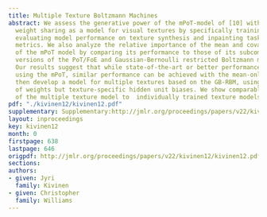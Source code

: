 ```yaml
---
title: Multiple Texture Boltzmann Machines
abstract: We assess the generative power of the mPoT-model of [10] with tiled-convolutional
  weight sharing as a model for visual textures by specifically training on this task,
  evaluating model performance on texture synthesis and inpainting tasks using quantitative
  metrics. We also analyze the relative importance of the mean and covariance parts
  of the mPoT model by comparing its performance to those of its subcomponents, tiled-convolutional
  versions of the PoT/FoE and Gaussian-Bernoulli restricted Boltzmann machine (GB-RBM).
  Our results suggest that while state-of-the-art or better performance can be achieved
  using the mPoT, similar performance can be achieved with the mean-only model. We
  then develop a model for multiple textures based on the GB-RBM, using a shared set
  of weights but texture-specific hidden unit biases. We show comparable performance
  of the multiple texture model to  individually trained texture models.
pdf: "./kivinen12/kivinen12.pdf"
supplementary: Supplementary:http://jmlr.org/proceedings/papers/v22/kivinen12/kivinen12Supple.pdf
layout: inproceedings
key: kivinen12
month: 0
firstpage: 638
lastpage: 646
origpdf: http://jmlr.org/proceedings/papers/v22/kivinen12/kivinen12.pdf
sections: 
authors:
- given: Jyri
  family: Kivinen
- given: Christopher
  family: Williams
---
```

